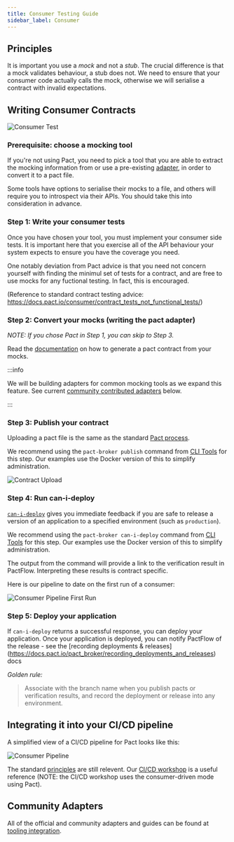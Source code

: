```yaml
---
title: Consumer Testing Guide
sidebar_label: Consumer
---
```


## Principles

It is important you use a _mock_ and not a _stub_. The crucial difference is that a mock validates behaviour, a stub does not. We need to ensure that your consumer code actually calls the mock, otherwise we will serialise a contract with invalid expectations.

## Writing Consumer Contracts

![Consumer Test](/workshops/bi-directional/1-bi-directional-consumer-testing-scope.png "Consumer Test")

### Prerequisite: choose a mocking tool

If you're not using Pact, you need to pick a tool that you are able to extract the mocking information from or use a pre-existing [adapter](#community-adapters), in order to convert it to a pact file.

Some tools have options to serialise their mocks to a file, and others will require you to introspect via their APIs. You should take this into consideration in advance.

### Step 1: Write your consumer tests

Once you have chosen your tool, you must implement your consumer side tests. It is important here that you exercise all of the API behaviour your system expects to ensure you have the coverage you need.

One notably deviation from Pact advice is that you need not concern yourself with finding the minimul set of tests for a contract, and are free to use mocks for any fuctional testing. In fact, this is encouraged.

(Reference to standard contract testing advice: <https://docs.pact.io/consumer/contract_tests_not_functional_tests/>)

### Step 2: Convert your mocks (writing the pact adapter)

_NOTE: If you chose Pact in Step 1, you can skip to Step 3._

Read the [documentation](./contracts/pact) on how to generate a pact contract from your mocks.

:::info

We will be building adapters for common mocking tools as we expand this feature. See current [community contributed adapters](#community-adapters) below.

:::

### Step 3: Publish your contract

Uploading a pact file is the same as the standard [Pact process](https://docs.pact.io/pact_broker/publishing_and_retrieving_pacts/).

We recommend using the `pact-broker publish` command from [CLI Tools](https://docs.pact.io/implementation_guides/cli/#distributions) for this step. Our examples use the Docker version of this to simplify administration.

![Contract Upload](/workshops/bi-directional/1-bi-directional-how_it_works_overview.png "Contract Upload")

### Step 4: Run can-i-deploy

[`can-i-deploy`](https://docs.pact.io/pact_broker/can_i_deploy/) gives you immediate feedback if you are safe to release a version of an application to a specified environment (such as `production`).

We recommend using the `pact-broker can-i-deploy` command from [CLI Tools](https://docs.pact.io/implementation_guides/cli/#distributions) for this step. Our examples use the Docker version of this to simplify administration.

The output from the command will provide a link to the verification result in PactFlow. Interpreting these results is contract specific.

Here is our pipeline to date on the first run of a consumer:

![Consumer Pipeline First Run](/workshops/bi-directional/2-bi-directional-consumer-pipeline-first-run.png "Consumer Pipeline First Run")

### Step 5: Deploy your application

If `can-i-deploy` returns a successful response, you can deploy your application. Once your application is deployed, you can notify PactFlow of the release - see the [recording deployments & releases] (<https://docs.pact.io/pact_broker/recording_deployments_and_releases>) docs

_Golden rule:_

> Associate with the branch name when you publish pacts or verification results, and record the deployment or release into any environment.

## Integrating it into your CI/CD pipeline

A simplified view of a CI/CD pipeline for Pact looks like this:

![Consumer Pipeline](/workshops/bi-directional/3-bi-directional-consumer-pipeline-deployed.png "Consumer Pipeline")

The standard [principles](https://docs.pact.io/pact_nirvana) are still relevent. Our [CI/CD workshop](/docs/workshops/ci-cd) is a useful reference (NOTE: the CI/CD workshop uses the consumer-driven mode using Pact).

## Community Adapters

All of the official and community adapters and guides can be found at [tooling integration](/docs/bi-directional-contract-testing/tools).
